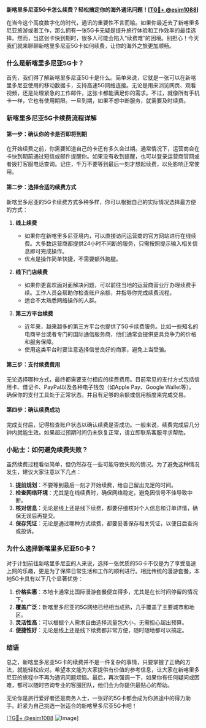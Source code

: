 **新喀里多尼亚5G卡怎么续费？轻松搞定你的海外通讯问题！[[TG💪+ @esim1088](https://t.me/s/esim1088)]**

在当今这个高度数字化的时代，通讯的重要性不言而喻。如果你最近去了新喀里多尼亚旅游或者工作，那么拥有一张5G卡无疑是提升旅行体验和工作效率的最佳选择。然而，当这张卡快到期时，很多人可能会陷入“续费难”的困境。别担心！今天我们就来聊聊新喀里多尼亚5G卡如何续费，让你的海外之旅更加顺畅。

### 什么是新喀里多尼亚5G卡？

首先，我们得了解新喀里多尼亚5G卡是什么。简单来说，它就是一张可以在新喀里多尼亚使用的移动数据卡，支持高速5G网络连接。无论是用来浏览网页、观看视频，还是处理紧急的工作邮件，这张卡都能满足你的需求。不过，就像所有手机卡一样，它也有使用期限。一旦到期，如果不想中断服务，就需要及时续费。

### 新喀里多尼亚5G卡续费流程详解

#### 第一步：确认你的卡是否即将到期
在开始续费之前，你需要知道自己的卡还有多久会过期。通常情况下，运营商会在卡快到期前通过短信或邮件提醒你。如果没有收到提醒，也可以登录运营商官网或者拨打客服电话查询。记住，千万不要等到最后一刻才想起续费，以免影响正常使用。

#### 第二步：选择合适的续费方式
新喀里多尼亚的5G卡续费方式多种多样，你可以根据自己的实际情况选择最方便的方式：

1. **线上续费**
   - 如果你在新喀里多尼亚境内，可以直接访问运营商的官方网站进行在线续费。大多数运营商都提供24小时不间断的服务，只需按照提示输入相关信息即可完成操作。
   - 优点是操作简单快捷，不需要额外跑腿。
   
2. **线下门店续费**
   - 如果你更喜欢面对面解决问题，可以前往当地的运营商营业厅办理续费手续。工作人员会帮助你检查账户余额，并指导你完成续费流程。
   - 适合不太熟悉网络操作的人群。

3. **第三方平台续费**
   - 近年来，越来越多的第三方平台也提供了5G卡续费服务。比如一些知名的电商平台或者专门的国际通信服务商，他们通常会提供更具竞争力的价格和服务保障。
   - 使用这类平台时要注意选择信誉良好的商家，避免上当受骗。

#### 第三步：支付续费费用
无论选择哪种方式，最终都需要支付相应的续费费用。目前常见的支付方式包括信用卡、借记卡、PayPal以及各种电子钱包（如Apple Pay、Google Wallet等）。确保你的支付工具处于正常状态，并且有足够的余额或信用额度来完成交易。

#### 第四步：确认续费成功
完成支付后，记得检查账户状态以确认续费是否成功。一般来说，续费完成后几分钟内就能生效。如果超过预期时间仍未恢复正常，请立即联系客服寻求帮助。

### 小贴士：如何避免续费失败？
虽然续费过程看似简单，但仍然存在一些可能导致失败的情况。为了避免这种情况发生，建议大家注意以下几点：

1. **提前规划**：不要等到最后一刻才开始续费，给自己留出充足的时间。
2. **检查网络环境**：尤其是在线续费时，确保网络稳定，避免因信号不佳导致中断。
3. **核对信息**：无论是线上还是线下续费，都要仔细核对个人信息和订单详情，确保无误后再提交。
4. **保存凭证**：无论是通过哪种方式续费，都要妥善保存相关凭证，以便日后查询或投诉。

### 为什么选择新喀里多尼亚5G卡？

对于计划前往新喀里多尼亚的人来说，选择一张优质的5G卡不仅是为了享受高速上网的乐趣，更是为了保障日常生活和工作的顺利进行。相比传统的漫游套餐，本地5G卡具有以下几个显著优势：

1. **价格实惠**：本地卡通常比国际漫游套餐便宜得多，尤其是在长时间停留的情况下。
2. **覆盖广泛**：新喀里多尼亚的5G网络已经相当成熟，几乎覆盖了主要城市和地区。
3. **灵活性高**：可以根据个人需求自由选择流量包大小，无需担心超出预算。
4. **便捷性好**：无论是线上还是线下续费都非常方便，随时随地都可以搞定。

### 结语

总之，新喀里多尼亚5G卡的续费并不是一件复杂的事情，只要掌握了正确的方法，就能轻松应对。希望本文能为大家提供有价值的参考信息，让大家在新喀里多尼亚的旅程中不再为通讯问题烦恼。最后，再次强调一下，如果你有任何疑问或困难，都可以随时咨询专业的客服团队，他们会为你提供最贴心的帮助。

无论你是旅行爱好者还是商务人士，一张好的5G卡都会成为你旅途中的得力助手。赶紧为自己挑选一张适合的新喀里多尼亚5G卡吧！

[[TG💪+ @esim1088](https://t.me/s/esim1088) ![Image](https://i.postimg.cc/4NQfJmqS/Snipaste-2025-05-13-00-14-12.png)]